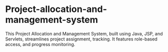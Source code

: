 # Project-allocation-and-management-system
This Project Allocation and Management System, built using Java, JSP, and Servlets, streamlines project assignment, tracking. It features role-based access, and  progress monitoring.
